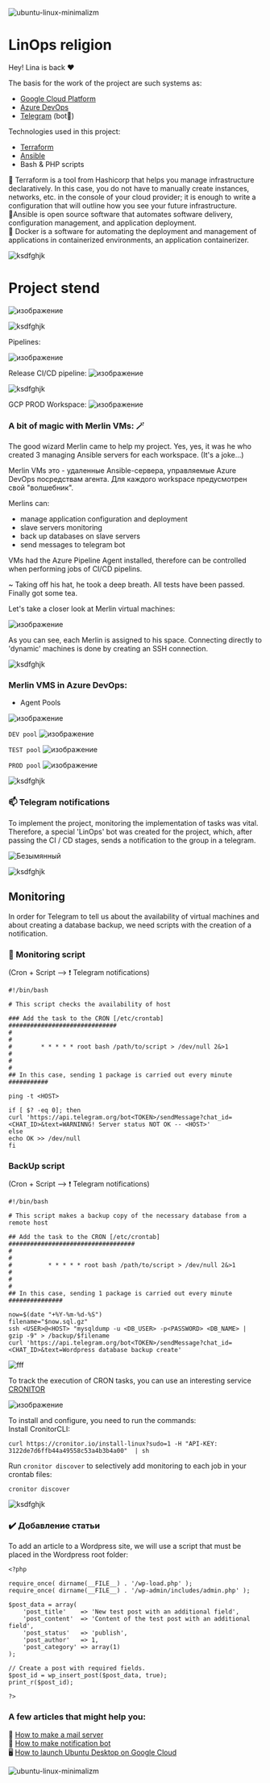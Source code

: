 ![ubuntu-linux-minimalizm](https://user-images.githubusercontent.com/101510056/216446129-16372d5f-7ccc-4582-a6a2-9f5f14da616f.jpg)

# LinOps religion

Hey! Lina is back ❤️

The basis for the work of the project are such systems as:

- [Google Cloud Platform](https://cloud.google.com/)
- [Azure DevOps](https://dev.azure.com)
- [Telegram](https://web.telegram.org) (bot🤖)

Technologies used in this project:

* [Terraform](https://www.terraform.io/)
* [Ansible](https://docs.ansible.com/)
* Bash & PHP scripts

💜 Terraform is a tool from Hashicorp that helps you manage infrastructure declaratively. In this case, you do not have to manually create instances, networks, etc. in the console of your cloud provider; it is enough to write a configuration that will outline how you see your future infrastructure.     
🔆Ansible is open source software that automates software delivery, configuration management, and application deployment.     
🐳 Docker is a software for automating the deployment and management of applications in containerized environments, an application containerizer.      

![ksdfghjk](https://user-images.githubusercontent.com/101510056/216449042-c635b9fd-87e8-4ecb-a126-d2d3935dac96.jpg)

# Project stend

![изображение](https://user-images.githubusercontent.com/101510056/216530759-f69a63bd-9755-4781-9044-5e74aa0394f1.png)

![ksdfghjk](https://user-images.githubusercontent.com/101510056/216449042-c635b9fd-87e8-4ecb-a126-d2d3935dac96.jpg)

Pipelines:

![изображение](https://user-images.githubusercontent.com/101510056/216589009-2ef84b71-4fac-4f01-a0d9-26f4043c63de.png)

Release CI/CD pipeline:
![изображение](https://user-images.githubusercontent.com/101510056/216588515-677a3c3c-1c35-48ac-b894-b99eb5e597fb.png)

![ksdfghjk](https://user-images.githubusercontent.com/101510056/216449042-c635b9fd-87e8-4ecb-a126-d2d3935dac96.jpg)

GCP PROD Workspace:
![изображение](https://user-images.githubusercontent.com/101510056/216593042-fe925b94-6b06-4074-b3f1-a9a73d0b2d67.png)

### A bit of magic with Merlin VMs: 🪄
The good wizard Merlin came to help my project. Yes, yes, it was he who created 3 managing Ansible servers for each workspace. (It's a joke...)

Merlin VMs это - удаленные Ansible-сервера, управляемые Azure DevOps посредствам агента. Для каждого workspace предусмотрен свой "волшебник".

Merlins can:
- manage application configuration and deployment
- slave servers monitoring
- back up databases on slave servers
- send messages to telegram bot

 VMs had the Azure Pipeline Agent installed, therefore can be controlled when performing jobs of CI/CD pipelins.

~ Taking off his hat, he took a deep breath. All tests have been passed. Finally got some tea.

Let's take a closer look at Merlin virtual machines:

![изображение](https://user-images.githubusercontent.com/101510056/216442072-37d90d95-9a19-4133-b700-3db5d773b6b7.png)

As you can see, each Merlin is assigned to his space. Connecting directly to 'dynamic' machines is done by creating an SSH connection.

![ksdfghjk](https://user-images.githubusercontent.com/101510056/216449042-c635b9fd-87e8-4ecb-a126-d2d3935dac96.jpg)

### Merlin VMS in Azure DevOps:
-  Agent Pools

![изображение](https://user-images.githubusercontent.com/101510056/216448142-92dfa0a4-6f6b-49df-8e50-377e25eedd8d.png)

`DEV pool`
![изображение](https://user-images.githubusercontent.com/101510056/216448436-e3294fc4-571f-4aaa-87bd-1d23fd075559.png)

`TEST pool`
![изображение](https://user-images.githubusercontent.com/101510056/216448504-fbefd043-a368-4e0e-b9f6-8a18a46939d5.png)

`PROD pool`
![изображение](https://user-images.githubusercontent.com/101510056/216448615-533bb80c-8b30-4f83-b18f-4d12c9bbad8d.png)

![ksdfghjk](https://user-images.githubusercontent.com/101510056/216449042-c635b9fd-87e8-4ecb-a126-d2d3935dac96.jpg)


### 📫 Telegram notifications

To implement the project, monitoring the implementation of tasks was vital. Therefore, a special 'LinOps' bot was created for the project, which, after passing the CI / CD stages, sends a notification to the group in a telegram. 

![Безымянный](https://user-images.githubusercontent.com/101510056/216535536-6d4a0611-19b1-458a-90b8-47227731a7fc.png)

![ksdfghjk](https://user-images.githubusercontent.com/101510056/216449042-c635b9fd-87e8-4ecb-a126-d2d3935dac96.jpg)

## Monitoring

In order for Telegram to tell us about the availability of virtual machines and about creating a database backup, we need scripts with the creation of a notification.

### 🧐 Monitoring script     
(Cron + Script --> ❗ Telegram notifications)  

```
#!/bin/bash

# This script checks the availability of host

### Add the task to the CRON [/etc/crontab] ##############################
#                                                                        #   
#        * * * * * root bash /path/to/script > /dev/null 2&>1            #
#                                                                        #        
## In this case, sending 1 package is carried out every minute ###########

ping -t <HOST>

if [ $? -eq 0]; then
curl 'https://api.telegram.org/bot<TOKEN>/sendMessage?chat_id=<CHAT_ID>&text=WARNINNG! Server status NOT OK -- <HOST>'
else
echo OK >> /dev/null
fi
```
### BackUp script
(Cron + Script --> ❗ Telegram notifications)
```
#!/bin/bash

# This script makes a backup copy of the necessary database from a remote host

## Add the task to the CRON [/etc/crontab] ###################################
#                                                                            #   
#          * * * * * root bash /path/to/script > /dev/null 2&>1              #
#                                                                            #         
## In this case, sending 1 package is carried out every minute ###############

now=$(date "+%Y-%m-%d-%S")
filename="$now.sql.gz"
ssh <USER>@<HOST> "mysqldump -u <DB_USER> -p<PASSWORD> <DB_NAME> | gzip -9" > /backup/$filename 
curl 'https://api.telegram.org/bot<TOKEN>/sendMessage?chat_id=<CHAT_ID>&text=Wordpress database backup create'
```
![fff](https://user-images.githubusercontent.com/101510056/216581649-2d8c5d8d-7444-44aa-9716-732ad9f0b631.jpg)

To track the execution of CRON tasks, you can use an interesting service [CRONITOR](https://cronitor.io)

![изображение](https://user-images.githubusercontent.com/101510056/216580811-9a37201b-287a-41cb-b68a-8001a202c385.png)

To install and configure, you need to run the commands:    
Install CronitorCLI:       
```
curl https://cronitor.io/install-linux?sudo=1 -H "API-KEY: 3122de7d6ffb44a49558c53a4b3b4a00"  | sh
```
Run `cronitor discover` to selectively add monitoring to each job in your crontab files:    
```
cronitor discover
```
![ksdfghjk](https://user-images.githubusercontent.com/101510056/216449042-c635b9fd-87e8-4ecb-a126-d2d3935dac96.jpg)

### ✔️ Добавление статьи

To add an article to a Wordpress site, we will use a script that must be placed in the Wordpress root folder:

```
<?php

require_once( dirname(__FILE__) . '/wp-load.php' );
require_once( dirname(__FILE__) . '/wp-admin/includes/admin.php' );

$post_data = array(
    'post_title'    => 'New test post with an additional field',
    'post_content'  => 'Content of the test post with an additional field',
    'post_status'   => 'publish',
    'post_author'   => 1,
    'post_category' => array(1)
);

// Create a post with required fields.
$post_id = wp_insert_post($post_data, true);
print_r($post_id);

?>
```

### A few articles that might help you:  

 📧 [How to make a mail server](https://docs.gitlab.com/ee/administration/reply_by_email_postfix_setup.html)     
 🤖 [How to make notification bot](https://github.com/JackB1ack/telegram-notification)        
 🖥️ [How to launch Ubuntu Desktop on Google Cloud](https://ubuntu.com/blog/launch-ubuntu-desktop-on-google-cloud)     
 
 ![ubuntu-linux-minimalizm](https://user-images.githubusercontent.com/101510056/216446129-16372d5f-7ccc-4582-a6a2-9f5f14da616f.jpg)
